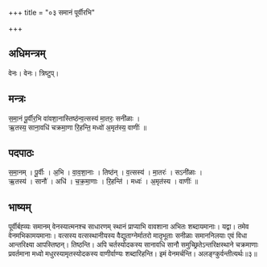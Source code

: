 +++
title = "०३ समानं पूर्वीरभि"

+++
## अधिमन्त्रम्
वेनः। वेनः। त्रिष्टुप्।

## मन्त्रः
स॒मा॒नं पू॒र्वीर॒भि वा॑वशा॒नास्तिष्ठ॑न्व॒त्सस्य॑ मा॒तरः॒ सनी॑ळाः ।  
ऋ॒तस्य॒ साना॒वधि॑ चक्रमा॒णा रि॒हन्ति॒ मध्वो॑ अ॒मृत॑स्य॒ वाणीः॑ ॥

## पदपाठः
स॒मा॒नम् । पू॒र्वीः । अ॒भि । वा॒व॒शा॒नाः । तिष्ठ॑न् । व॒त्सस्य॑ । मा॒तरः॑ । सऽनी॑ळाः ।  
ऋ॒तस्य॑ । सानौ॑ । अधि॑ । च॒क्र॒मा॒णाः । रि॒हन्ति॑ । मध्वः॑ । अ॒मृत॑स्य । वाणीः॑ ॥

## भाष्यम्
पूर्वीर्बह्व्यः समानम् वेनस्यात्मनश्च साधारणम् स्थानं प्राप्याभि वावशाना अभितः शब्दायमानाः। यद्वा। तमेव वेनमभिकामयमानाः। वत्सस्य वत्सस्थानीयस्य वैद्युताग्नेर्मातरो मातृभूताः सनीळाः समाननिलयाः एवं विधा आन्तरिक्ष्या आपस्तिष्ठन्। तिष्ठन्ति। अपि चर्तस्योदकस्य सानावधि सानौ समुच्छ्रितेऽन्तरिक्षस्थाने चक्रमाणाः प्रवर्तमाना मध्वो मधुरस्यामृतस्योदकस्य वाणीर्वाण्यः शब्दारिहन्ति। इमं वेनमर्चन्ति। अलङ्ग्कुर्वन्तीत्यर्थः॥३॥